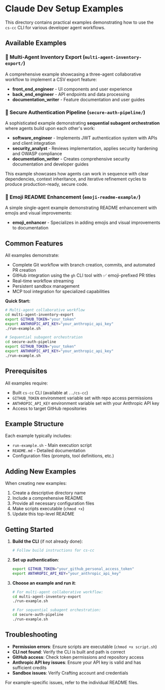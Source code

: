 # Claude Dev Setup Examples

This directory contains practical examples demonstrating how to use the `cs-cc` CLI for various developer agent workflows.

## Available Examples

### 🚀 Multi-Agent Inventory Export (`multi-agent-inventory-export/`)

A comprehensive example showcasing a three-agent collaborative workflow to implement a CSV export feature:

- **front_end_engineer** - UI components and user experience
- **back_end_engineer** - API endpoints and data processing  
- **documentation_writer** - Feature documentation and user guides

### 🔐 Secure Authentication Pipeline (`secure-auth-pipeline/`)

A sophisticated example demonstrating **sequential subagent orchestration** where agents build upon each other's work:

- **software_engineer** - Implements JWT authentication system with APIs and client integration
- **security_analyst** - Reviews implementation, applies security hardening and OWASP compliance
- **documentation_writer** - Creates comprehensive security documentation and developer guides

This example showcases how agents can work in sequence with clear dependencies, context inheritance, and iterative refinement cycles to produce production-ready, secure code.

### 📝 Emoji README Enhancement (`emoji-readme-example/`)

A simple single-agent example demonstrating README enhancement with emojis and visual improvements:

- **emoji_enhancer** - Specializes in adding emojis and visual improvements to documentation

## Common Features

All examples demonstrate:
- Complete Git workflow with branch creation, commits, and automated PR creation
- GitHub integration using the `gh` CLI tool with ✅ emoji-prefixed PR titles
- Real-time workflow streaming
- Persistent sandbox management
- MCP tool integration for specialized capabilities

**Quick Start:**
```bash
# Multi-agent collaborative workflow
cd multi-agent-inventory-export
export GITHUB_TOKEN="your_token"
export ANTHROPIC_API_KEY="your_anthropic_api_key"
./run-example.sh

# Sequential subagent orchestration
cd secure-auth-pipeline
export GITHUB_TOKEN="your_token"
export ANTHROPIC_API_KEY="your_anthropic_api_key"
./run-example.sh
```

## Prerequisites

All examples require:
- Built `cs-cc` CLI (available at `../cs-cc`)
- `GITHUB_TOKEN` environment variable set with repo access permissions
- `ANTHROPIC_API_KEY` environment variable set with your Anthropic API key
- Access to target GitHub repositories

## Example Structure

Each example typically includes:
- `run-example.sh` - Main execution script
- `README.md` - Detailed documentation
- Configuration files (prompts, tool definitions, etc.)

## Adding New Examples

When creating new examples:
1. Create a descriptive directory name
2. Include a comprehensive README
3. Provide all necessary configuration files
4. Make scripts executable (`chmod +x`)
5. Update this top-level README

## Getting Started

1. **Build the CLI** (if not already done):
   ```bash
   # Follow build instructions for cs-cc
   ```

2. **Set up authentication**:
   ```bash
   export GITHUB_TOKEN="your_github_personal_access_token"
   export ANTHROPIC_API_KEY="your_anthropic_api_key"
   ```

3. **Choose an example and run it**:
   ```bash
   # For multi-agent collaborative workflow:
   cd multi-agent-inventory-export
   ./run-example.sh
   
   # For sequential subagent orchestration:
   cd secure-auth-pipeline
   ./run-example.sh
   ```

## Troubleshooting

- **Permission errors**: Ensure scripts are executable (`chmod +x script.sh`)
- **CLI not found**: Verify the CLI is built and path is correct
- **GitHub access**: Check token permissions and repository access
- **Anthropic API key issues**: Ensure your API key is valid and has sufficient credits
- **Sandbox issues**: Verify Crafting account and credentials

For example-specific issues, refer to the individual README files. 